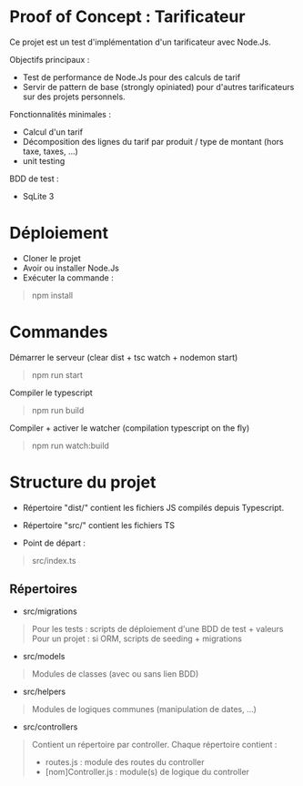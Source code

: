 # Proof of Concept : Tarificateur

Ce projet est un test d'implémentation d'un tarificateur avec Node.Js.

Objectifs principaux :
* Test de performance de Node.Js pour des calculs de tarif
* Servir de pattern de base (strongly opiniated) pour d'autres tarificateurs sur des projets personnels.

Fonctionnalités minimales :
* Calcul d'un tarif
* Décomposition des lignes du tarif par produit / type de montant (hors taxe, taxes, ...)
* unit testing

BDD de test :
* SqLite 3

# Déploiement

* Cloner le projet
* Avoir ou installer Node.Js
* Exécuter la commande : 
> npm install

# Commandes

Démarrer le serveur (clear dist + tsc watch + nodemon start)
> npm run start

Compiler le typescript
> npm run build

Compiler + activer le watcher (compilation typescript on the fly)
> npm run watch:build

# Structure du projet

* Répertoire "dist/" contient les fichiers JS compilés depuis Typescript.
* Répertoire "src/" contient les fichiers TS

* Point de départ : 
> src/index.ts
 
## Répertoires

* src/migrations
> Pour les tests : scripts de déploiement d'une BDD de test + valeurs
> Pour un projet : si ORM, scripts de seeding + migrations

* src/models
> Modules de classes (avec ou sans lien BDD) 

* src/helpers
> Modules de logiques communes (manipulation de dates, ...)

* src/controllers
> Contient un répertoire par controller.
> Chaque répertoire contient :
> * routes.js : module des routes du controller
> * [nom]Controller.js : module(s) de logique du controller

